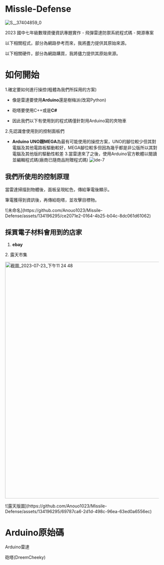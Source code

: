 # Missle-Defense

![S__37404859_0](https://github.com/Anouo1023/Missle-Defense/assets/134196295/b7dbc696-2d45-4fd0-bf82-0bc2ad503d6b)
 <p> 
2023 國中七年級數理資優資訊專題實作 - 飛彈雷達防禦系統程式碼 - 開源專案
 </p> <p> 
以下相關程式，部分為網路參考而來，我將盡力提供其原始來源。
 </p> <p> 
以下相關硬件，部分為網路購買，我將儘力提供其原始來源。
 </p> <p> 

# 如何開始



1.確定要如何進行操控(粗體為我們所採用的方案)

  

- 像是雷達要使用**Arduino**還是樹梅派(改寫Python)

- 砲塔要使用C++或是**C#**
- 因此我們以下有使用到的程式碼僅針對用Arduino寫的夾物車

2.先認識會使用到的控制面板們

  

-  **Arduino UNO跟MEGA**為最有可能使用的操控方案，UNO的腳位較少但其對電腦及其他電路板驅動較好，MEGA腳位較多但因為幾乎都是非公版所以其對電腦及其他版的驅動性較差
3.當雷達來了之後，使用Arduino官方軟體以閱讀並編輯程式碼(廠商已隨商品附贈程式碼)
![ide-7](https://github.com/Anouo1023/Missle-Defense/assets/134196295/63d730d0-4187-4a43-ba0c-eb48c41f817c)

## 我們所使用的控制原理

當雷達掃描到物體後，面板呈現紅色，傳給筆電後顯示。
 </p> <p> 
筆電獲得到資訊後，再傳給砲塔，並攻擊目標物。
 </p> <p> 
![未命名](https://github.com/Anouo1023/Missile-Defense/assets/134196295/ce2071e2-0164-4b25-b04c-8dc061d61062)

  ## 採買電子材料會用到的店家

  

1. **ebay**
 </p> <p> 
2. 露天市集
 </p>
 <img width="774" alt="截圖_2023-07-23_下午11 24 48" src="https://github.com/Anouo1023/Missile-Defense/assets/134196295/642a3fb1-5fa0-4560-a3f2-b413c2a66110">
 <p>
 ![露天版圖](https://github.com/Anouo1023/Missile-Defense/assets/134196295/69787ca6-2d1d-498c-96ea-63ed0a6556ec)


# Arduino原始碼
<p> Arduino雷達
 </p> <p> 
<p> 砲塔(DreemCheeky)

  
